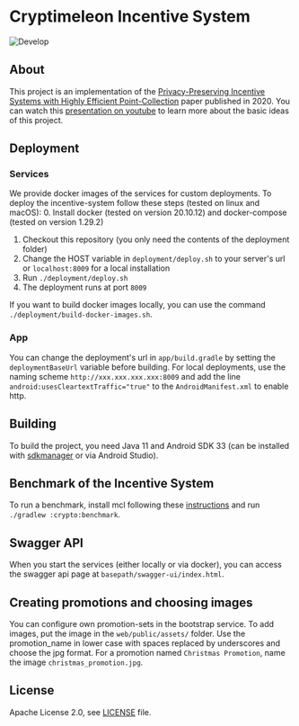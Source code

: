 # Cryptimeleon Incentive System

![Develop](https://github.com/cryptimeleon/incentive-system/workflows/Default%20workflow/badge.svg?branch=develop)

## About

This project is an implementation of
the [Privacy-Preserving Incentive Systems with Highly Efficient Point-Collection](https://eprint.iacr.org/2020/382)
paper published in 2020. You can watch this [presentation on youtube](https://www.youtube.com/watch?v=Up-ECbJ4w5U&t=1s)
to learn more about the basic ideas of this project.

## Deployment

### Services

We provide docker images of the services for custom deployments.
To deploy the incentive-system follow these steps (tested on linux and macOS):
 0. Install docker (tested on version 20.10.12) and docker-compose (tested on version 1.29.2)
 1. Checkout this repository (you only need the contents of the deployment folder)
 2. Change the HOST variable in `deployment/deploy.sh` to your server's url or `localhost:8009` for a local installation
 3. Run `./deployment/deploy.sh`
 4. The deployment runs at port `8009`

If you want to build docker images locally, you can use the command `./deployment/build-docker-images.sh`.

### App

You can change the deployment's url in `app/build.gradle` by setting the `deploymentBaseUrl` variable before building.
For local deployments, use the naming scheme `http://xxx.xxx.xxx.xxx:8009` and add the line `android:usesCleartextTraffic="true"` to the `AndroidManifest.xml` to enable http.

## Building

To build the project, you need Java 11 and Android SDK 33 (can be installed with
[sdkmanager](https://developer.android.com/studio/command-line/sdkmanager) or via Android Studio).

## Benchmark of the Incentive System

To run a benchmark, install mcl following these [instructions](https://github.com/cryptimeleon/mclwrap) and
run `./gradlew :crypto:benchmark`.

## Swagger API

When you start the services (either locally or via docker), you can access the swagger api page
at `basepath/swagger-ui/index.html`.

## Creating promotions and choosing images

You can configure own promotion-sets in the bootstrap service.
To add images, put the image in the `web/public/assets/` folder.
Use the promotion_name in lower case with spaces replaced by underscores and choose the jpg format.
For a promotion named `Christmas Promotion`, name the image `christmas_promotion.jpg`.

## License

Apache License 2.0, see [LICENSE](LICENSE) file.
